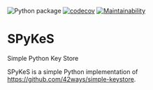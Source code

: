 ![Python package](https://github.com/Pythocrates/SPyKeS/workflows/Python%20package/badge.svg)
[![codecov](https://codecov.io/gh/Pythocrates/SPyKeS/branch/master/graph/badge.svg)](https://codecov.io/gh/Pythocrates/SPyKeS)
[![Maintainability](https://api.codeclimate.com/v1/badges/0d092f8ca82f91264651/maintainability)](https://codeclimate.com/github/Pythocrates/SPyKeS/maintainability)
# SPyKeS
Simple Python Key Store

SPyKeS is a simple Python implementation of https://github.com/42ways/simple-keystore.

